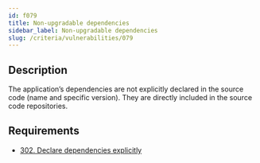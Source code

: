 ```yaml
---
id: f079
title: Non-upgradable dependencies
sidebar_label: Non-upgradable dependencies
slug: /criteria/vulnerabilities/079
---
```


## Description

The application’s dependencies
are not explicitly declared in the source code
(name and specific version).
They are directly included
in the source code repositories.

## Requirements

- [302. Declare dependencies explicitly](/criteria/requirements/source/302)
